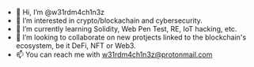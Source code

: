 - 👋 Hi, I’m @w31rdm4ch1n3z
- 👀 I’m interested in crypto/blockachain and cybersecurity.
- 🌱 I’m currently learning Solidity, Web Pen Test, RE, IoT hacking, etc.
- 💞️ I’m looking to collaborate on new protjects linked to the blockchain's ecosystem, be it DeFi, NFT or Web3.
- 📫 You can reach me with w31rdm4ch1n3z@protonmail.com

<!---
w31rdm4ch1n3z/w31rdm4ch1n3z is a ✨ special ✨ repository because its `README.md` (this file) appears on your GitHub profile.
You can click the Preview link to take a look at your changes.
--->
